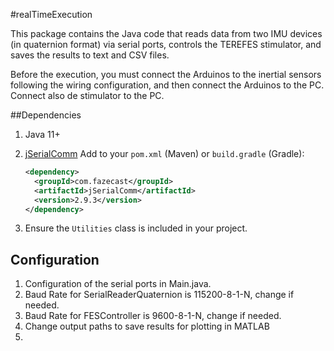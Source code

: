 #realTimeExecution

This package contains the Java code that reads data from two IMU devices (in quaternion format) via serial ports, controls the TEREFES stimulator, and saves the results to text and CSV files.

Before the execution, you must connect the Arduinos to the inertial sensors following the wiring configuration, and then connect the Arduinos to the PC. Connect also de stimulator to the PC.

##Dependencies
1. Java 11+  
2. [jSerialComm](https://fazecast.github.io/jSerialComm/) 
   Add to your `pom.xml` (Maven) or `build.gradle` (Gradle):

   ```xml
   <dependency>
     <groupId>com.fazecast</groupId>
     <artifactId>jSerialComm</artifactId>
     <version>2.9.3</version>
   </dependency>

3. Ensure the `Utilities` class is included in your project.

## Configuration
1. Configuration of the serial ports in Main.java.
2. Baud Rate for SerialReaderQuaternion is 115200-8-1-N, change if needed.
3. Baud Rate for FESController is 9600-8-1-N, change if needed.
4. Change output paths to save results for plotting in MATLAB
5. 












